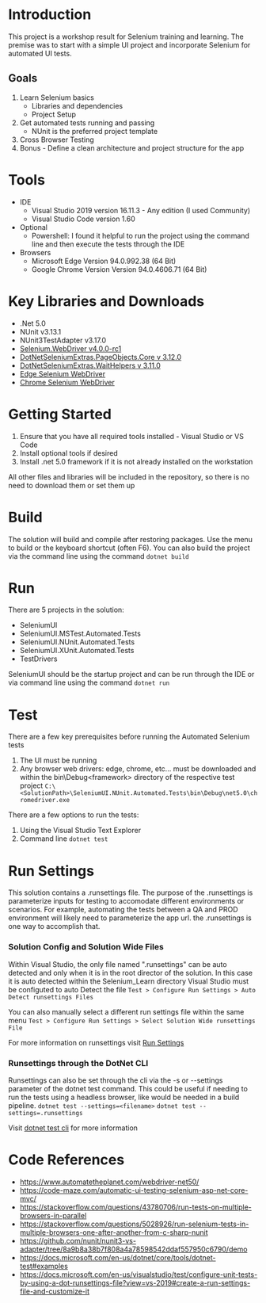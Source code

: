 # Introduction 
This project is a workshop result for Selenium training and learning.  The premise was to start with a simple UI project and incorporate Selenium for automated UI tests.

## Goals
1. Learn Selenium basics
    - Libraries and dependencies
    - Project Setup
2. Get automated tests running and passing
    - NUnit is the preferred project template
3. Cross Browser Testing
4. Bonus - Define a clean architecture and project structure for the app

# Tools
- IDE
    - Visual Studio 2019 version 16.11.3 - Any edition (I used Community)
    - Visual Studio Code version 1.60
- Optional
    - Powershell: I found it helpful to run the project using the command line and then execute the tests through the IDE
- Browsers
    - Microsoft Edge Version 94.0.992.38 (64 Bit)
    - Google Chrome Version Version 94.0.4606.71 (64 Bit)

# Key Libraries and Downloads
- .Net 5.0
- NUnit v3.13.1
- NUnit3TestAdapter v3.17.0
- [Selenium.WebDriver v4.0.0-rc1](https://www.nuget.org/packages/Selenium.WebDriver/4.0.0-rc1)
- [DotNetSeleniumExtras.PageObjects.Core v 3.12.0](https://www.nuget.org/packages/DotNetSeleniumExtras.PageObjects.Core)
- [DotNetSeleniumExtras.WaitHelpers v 3.11.0](https://www.nuget.org/packages/DotNetSeleniumExtras.WaitHelpers)
- [Edge Selenium WebDriver](https://developer.microsoft.com/en-us/microsoft-edge/tools/webdriver/)
- [Chrome Selenium WebDriver](https://chromedriver.chromium.org/downloads)

# Getting Started
1.	Ensure that you have all required tools installed - Visual Studio or VS Code
2.	Install optional tools if desired
3.	Install .net 5.0 framework if it is not already installed on the workstation

All other files and libraries will be included in the repository, so there is no need to download them or set them up

# Build
The solution will build and compile after restoring packages.  Use the menu to build or the keyboard shortcut (often F6).  You can also build the project via the command line using the command `dotnet build`

# Run
There are 5 projects in the solution:
- SeleniumUI
- SeleniumUI.MSTest.Automated.Tests
- SeleniumUI.NUnit.Automated.Tests
- SeleniumUI.XUnit.Automated.Tests
- TestDrivers

SeleniumUI should be the startup project and can be run through the IDE or via command line using the command `dotnet run`

# Test
There are a few key prerequisites before running the Automated Selenium tests
1. The UI must be running
2. Any browser web drivers: edge, chrome, etc... must be downloaded and within the bin\Debug\<framework> directory of the respective test project
`C:\<SolutionPath>\SeleniumUI.NUnit.Automated.Tests\bin\Debug\net5.0\chromedriver.exe`

There are a few options to run the tests:
1. Using the Visual Studio Text Explorer
2. Command line `dotnet test`

# Run Settings
This solution contains a .runsettings file.  The purpose of the .runsettings is parameterize inputs for testing to accomodate different environments or scenarios.  For example, automating the tests between a QA and PROD environment will likely need to parameterize the app url.  the .runsettings is one way to accomplish that.

### Solution Config and Solution Wide Files
Within Visual Studio, the only file named ".runsettings" can be auto detected and only when it is in the root director of the solution.  In this case it is auto detected within the Selenium_Learn directory
Visual Studio must be configuted to auto Detect the file
`Test > Configure Run Settings > Auto Detect runsettings Files`

You can also manually select a different run settings file within the same menu
`Test > Configure Run Settings > Select Solution Wide runsettings File`

For more information on runsettings visit [Run Settings](https://docs.microsoft.com/en-us/visualstudio/test/configure-unit-tests-by-using-a-dot-runsettings-file?view=vs-2019#create-a-run-settings-file-and-customize-it)

### Runsettings through the DotNet CLI
Runsettings can also be set through the cli via the -s or --settings parameter of the dotnet test command.  This could be useful if needing to run the tests using a headless browser, like would be needed in a build pipeline.
`dotnet test --settings=<filename>`
`dotnet test --settings=.runsettings`

Visit [dotnet test cli](https://docs.microsoft.com/en-us/dotnet/core/tools/dotnet-test) for more information

# Code References
- https://www.automatetheplanet.com/webdriver-net50/
- https://code-maze.com/automatic-ui-testing-selenium-asp-net-core-mvc/
- https://stackoverflow.com/questions/43780706/run-tests-on-multiple-browsers-in-parallel
- https://stackoverflow.com/questions/5028926/run-selenium-tests-in-multiple-browsers-one-after-another-from-c-sharp-nunit
- https://github.com/nunit/nunit3-vs-adapter/tree/8a9b8a38b7f808a4a78598542ddaf557950c6790/demo
- https://docs.microsoft.com/en-us/dotnet/core/tools/dotnet-test#examples
- https://docs.microsoft.com/en-us/visualstudio/test/configure-unit-tests-by-using-a-dot-runsettings-file?view=vs-2019#create-a-run-settings-file-and-customize-it